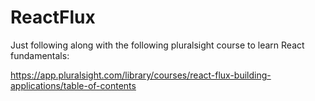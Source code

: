 # ReactFlux

Just following along with the following pluralsight course to learn React fundamentals:

https://app.pluralsight.com/library/courses/react-flux-building-applications/table-of-contents

